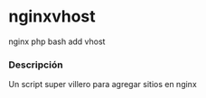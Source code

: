 # nginxvhost
nginx php bash add vhost

### Descripción
Un script super villero para agregar sitios en nginx
